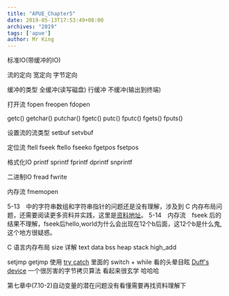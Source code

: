 ```yaml
---
title: "APUE_Chapter5"
date: 2019-05-13T17:53:49+08:00
archives: "2019"
tags: ['apue']
author: Mr King
---
```




标准IO(带缓冲的IO)

流的定向 宽定向 字节定向 

缓冲的类型 全缓冲(读写磁盘) 行缓冲 不缓冲(输出到终端)

打开流 fopen freopen fdopen

getc() getchar() putchar() fgetc() putc() fputc() fgets() fputs()

设置流的流类型 setbuf setvbuf

定位流 ftell fseek ftello fseeko fgetpos fsetpos

格式化IO printf sprintf fprintf dprintf snprintf

二进制IO fread fwrite

内存流 fmemopen

5-13　中的字符串数组和字符串指针的问题还是没有理解，涉及到 C 内存布局问题，还需要阅读更多资料并实践，这里是[资料地址](https://www.usna.edu/Users/cs/aviv/classes/ic221/s16/lec/08/lec.html)。
5-14　内存流　fseek 后的结果不理解，fseek后hello,world为什么会出现在12个b后面，这12个b是什么鬼,这个地方很疑惑。

C 语言内存布局 size 详解
text data bss heap stack high_add

setjmp getjmp 使用 [try catch](http://www.di.unipi.it/~nids/docs/longjump_try_trow_catch.html)
里面的 switch + while 看的头晕目眩
[Duff's device](http://www.catb.org/jargon/html/D/Duffs-device.html) 一个很厉害的字节拷贝算法 看起来很玄学 哈哈哈

第七章中(7.10-2)自动变量的潜在问题没有看懂需要再找资料理解下
